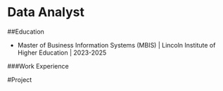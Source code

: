 # Data Analyst

##Education
- Master of Business Information Systems (MBIS) | Lincoln Institute of Higher Education | 2023-2025


###Work Experience


#Project
